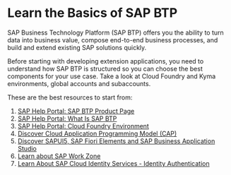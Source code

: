 # Learn the Basics of SAP BTP

SAP Business Technology Platform (SAP BTP) offers you the ability to turn data into business value, compose end-to-end business processes, and build and extend existing SAP solutions quickly.

Before starting with developing extension applications, you need to understand how SAP BTP is structured so you can choose the best components for your use case. Take a look at Cloud Foundry and Kyma environments, global accounts and subaccounts. 

These are the best resources to start from:
1. [SAP Help Portal: SAP BTP Product Page](https://help.sap.com/viewer/product/CP/Cloud/en-US?task=discover_task)
2. [SAP Help Portal: What Is SAP BTP](https://help.sap.com/viewer/3504ec5ef16548778610c7e89cc0eac3/Cloud/en-US/73beb06e127f4e47b849aa95344aabe1.html)
3. [SAP Help Portal: Cloud Foundry Environment](https://help.sap.com/viewer/3504ec5ef16548778610c7e89cc0eac3/Cloud/en-US/9c7092c7b7ae4d49bc8ae35fdd0e0b18.html)
4. [Discover Cloud Application Programming Model (CAP)](./discover-cap)
5. [Discover SAPUI5, SAP Fiori Elements and SAP Business Application Studio](./ui5-fiori-elements-business-app-studio)
6. [Learn about SAP Work Zone](./sap-work-zone)
7. [Learn About SAP Cloud Identity Services - Identity Authentication](./sap-cloud-identity-service)
